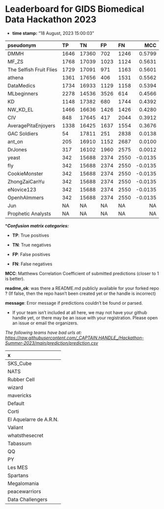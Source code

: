 # Leaderboard for GIDS Biomedical Data Hackathon 2023

-   **time stamp:** “18 August, 2023 15:00:03”

| pseudonym               | TP   | TN    | FP   | FN   |     MCC |
|:------------------------|:-----|:------|:-----|:-----|--------:|
| DMMH                    | 1646 | 17360 | 702  | 1246 |  0.5799 |
| MF_ZS                   | 1768 | 17039 | 1023 | 1124 |  0.5631 |
| The Selfish Fruit Flies | 1729 | 17091 | 971  | 1163 |  0.5601 |
| athena                  | 1361 | 17656 | 406  | 1531 |  0.5562 |
| DataMedics              | 1734 | 16933 | 1129 | 1158 |  0.5394 |
| MLbeginners             | 2278 | 14536 | 3526 | 614  |  0.4566 |
| KD                      | 1148 | 17382 | 680  | 1744 |  0.4392 |
| NW_KD_EL                | 1466 | 16636 | 1426 | 1426 |  0.4280 |
| CIV                     | 848  | 17645 | 417  | 2044 |  0.3912 |
| AveragePitaEnjoyers     | 1338 | 16425 | 1637 | 1554 |  0.3676 |
| GAC Soldiers            | 54   | 17811 | 251  | 2838 |  0.0138 |
| ant_on                  | 205  | 16910 | 1152 | 2687 |  0.0100 |
| DrJones                 | 317  | 16102 | 1960 | 2575 |  0.0012 |
| yeast                   | 342  | 15688 | 2374 | 2550 | -0.0135 |
| fly                     | 342  | 15688 | 2374 | 2550 | -0.0135 |
| CookieMonster           | 342  | 15688 | 2374 | 2550 | -0.0135 |
| ZhongZaiCanYu           | 342  | 15688 | 2374 | 2550 | -0.0135 |
| eNovice123              | 342  | 15688 | 2374 | 2550 | -0.0135 |
| OpenhAImmers            | 342  | 15688 | 2374 | 2550 | -0.0135 |
| Jun                     | NA   | NA    | NA   | NA   |      NA |
| Prophetic Analysts      | NA   | NA    | NA   | NA   |      NA |

\****Confusion matrix categories:***

-   **TP**: True positives

-   **TN**: True negatives

-   **FP**: False positives

-   **FN**: False negatives

**MCC**: Matthews Correlation Coefficient of submitted predictions
(closer to 1 is better).

**readme_ok**: was there a README.md publicly available for your forked
repo ? (If false, then the repo hasn’t been created yet or the handle is
incorrect)

**message**: Error message if predictions couldn’t be found or parsed.

-   If your team isn’t included at all here, we may not have your github
    handle yet, or there may be an issue with your registration. Please
    open an issue or email the organizers.

*The following teams have bad urls at:
<https://raw.githubusercontent.com/_CAPTAIN.HANDLE_/Hackathon-Summer-2023/main/prediction/prediction.csv>*

| x                      |
|:-----------------------|
| SKS_Cube               |
| NATS                   |
| Rubber Cell            |
| wizard                 |
| mavericks              |
| Default                |
| Corti                  |
| El Aquelarre de A.R.N. |
| Valiant                |
| whatsthesecret         |
| Tabassum               |
| QQ                     |
| PY                     |
| Les MES                |
| Spartans               |
| Megalomania            |
| peacewarriors          |
| Data Challengers       |

